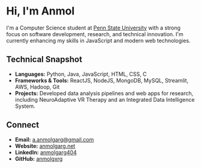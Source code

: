 # Hi, I'm Anmol

I'm a Computer Science student at [Penn State University](https://www.psu.edu) with a strong focus on software development, research, and technical innovation. I'm currently enhancing my skills in JavaScript and modern web technologies.

## Technical Snapshot

- **Languages:** Python, Java, JavaScript, HTML, CSS, C
- **Frameworks & Tools:** ReactJS, NodeJS, MongoDB, MySQL, Streamlit, AWS, Hadoop, Git
- **Projects:** Developed data analysis pipelines and web apps for research, including NeuroAdaptive VR Therapy and an Integrated Data Intelligence System.

<!--START_SECTION:waka-->
<!--END_SECTION:waka-->

## Connect

- **Email:** [a.anmolgarg@gmail.com](mailto:a.anmolgarg@gmail.com)
- **Website:** [anmolgarg.net](https://www.anmolgarg.net)
- **LinkedIn:** [anmolgarg404](https://www.linkedin.com/in/anmolgarg404/)
- **GitHub:** [anmolgxrg](https://github.com/anmolgxrg)
